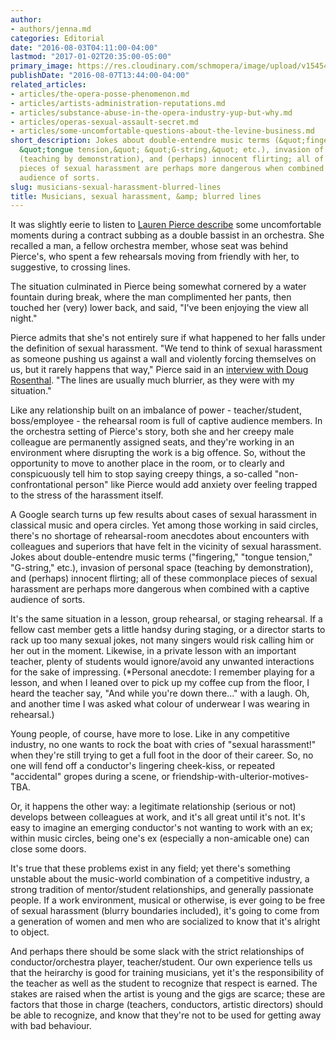 ```yaml
---
author:
- authors/jenna.md
categories: Editorial
date: "2016-08-03T04:11:00-04:00"
lastmod: "2017-01-02T20:35:00-05:00"
primary_image: https://res.cloudinary.com/schmopera/image/upload/v1545409169/media/webhook-uploads/1481457239188/2016-12-11---Fog.jpg.jpg
publishDate: "2016-08-07T13:44:00-04:00"
related_articles:
- articles/the-opera-posse-phenomenon.md
- articles/artists-administration-reputations.md
- articles/substance-abuse-in-the-opera-industry-yup-but-why.md
- articles/operas-sexual-assault-secret.md
- articles/some-uncomfortable-questions-about-the-levine-business.md
short_description: Jokes about double-entendre music terms (&quot;fingering,&quot;
  &quot;tongue tension,&quot; &quot;G-string,&quot; etc.), invasion of personal space
  (teaching by demonstration), and (perhaps) innocent flirting; all of these commonplace
  pieces of sexual harassment are perhaps more dangerous when combined with a captive
  audience of sorts.
slug: musicians-sexual-harassment-blurred-lines
title: Musicians, sexual harassment, &amp; blurred lines
---
```


It was slightly eerie to listen to [Lauren Pierce describe](http://www.insidethearts.com/audience/going-confidently-in-the-direction-of-her-dreams/) some uncomfortable moments during a contract subbing as a double bassist in an orchestra. She recalled a man, a fellow orchestra member, whose seat was behind Pierce's, who spent a few rehearsals moving from friendly with her, to suggestive, to crossing lines.

The situation culminated in Pierce being somewhat cornered by a water fountain during break, where the man complimented her pants, then touched her (very) lower back, and said, "I've been enjoying the view all night."

Pierce admits that she's not entirely sure if what happened to her falls under the definition of sexual harassment. "We tend to think of sexual harassment as someone pushing us against a wall and violently forcing themselves on us, but it rarely happens that way," Pierce said in an [interview with Doug Rosenthal](http://www.insidethearts.com/audience/going-confidently-in-the-direction-of-her-dreams/). "The lines are usually much blurrier, as they were with my situation."

Like any relationship built on an imbalance of power - teacher/student, boss/employee - the rehearsal room is full of captive audience members. In the orchestra setting of Pierce's story, both she and her creepy male colleague are permanently assigned seats, and they're working in an environment where disrupting the work is a big offence. So, without the opportunity to move to another place in the room, or to clearly and conspicuously tell him to stop saying creepy things, a so-called "non-confrontational person" like Pierce would add anxiety over feeling trapped to the stress of the harassment itself.

A Google search turns up few results about cases of sexual harassment in classical music and opera circles. Yet among those working in said circles, there's no shortage of rehearsal-room anecdotes about encounters with colleagues and superiors that have felt in the vicinity of sexual harassment. Jokes about double-entendre music terms ("fingering," "tongue tension," "G-string," etc.), invasion of personal space (teaching by demonstration), and (perhaps) innocent flirting; all of these commonplace pieces of sexual harassment are perhaps more dangerous when combined with a captive audience of sorts. 


It's the same situation in a lesson, group rehearsal, or staging rehearsal. If a fellow cast member gets a little handsy during staging, or a director starts to rack up too many sexual jokes, not many singers would risk calling him or her out in the moment. Likewise, in a private lesson with an important teacher, plenty of students would ignore/avoid any unwanted interactions for the sake of impressing. (\*Personal anecdote: I remember playing for a lesson, and when I leaned over to pick up my coffee cup from the floor, I heard the teacher say, "And while you're down there..." with a laugh. Oh, and another time I was asked what colour of underwear I was wearing in rehearsal.)

Young people, of course, have more to lose. Like in any competitive industry, no one wants to rock the boat with cries of "sexual harassment!" when they're still trying to get a full foot in the door of their career. So, no one will fend off a conductor's lingering cheek-kiss, or repeated "accidental" gropes during a scene, or friendship-with-ulterior-motives-TBA.

Or, it happens the other way: a legitimate relationship (serious or not) develops between colleagues at work, and it's all great until it's not. It's easy to imagine an emerging conductor's not wanting to work with an ex; within music circles, being one's ex (especially a non-amicable one) can close some doors.

It's true that these problems exist in any field; yet there's something unstable about the music-world combination of a competitive industry, a strong tradition of mentor/student relationships, and generally passionate people. If a work environment, musical or otherwise, is ever going to be free of sexual harassment (blurry boundaries included), it's going to come from a generation of women and men who are socialized to know that it's alright to object.

And perhaps there should be some slack with the strict relationships of conductor/orchestra player, teacher/student. Our own experience tells us that the heirarchy is good for training musicians, yet it's the responsibility of the teacher as well as the student to recognize that respect is earned. The stakes are raised when the artist is young and the gigs are scarce; these are factors that those in charge (teachers, conductors, artistic directors) should be able to recognize, and know that they're not to be used for getting away with bad behaviour.
